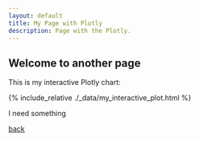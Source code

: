 ```yaml
---
layout: default
title: My Page with Plotly
description: Page with the Plotly.
---
```

 
## Welcome to another page


This is my interactive Plotly chart:

{% include_relative  ./_data/my_interactive_plot.html %}


I need something
        
[back](../)

